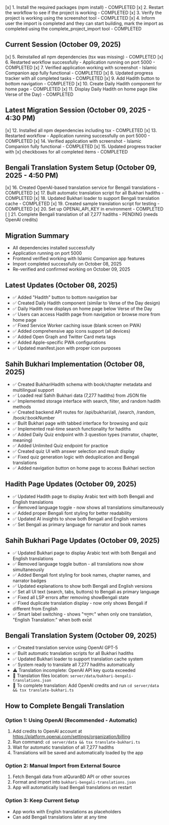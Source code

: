 [x] 1. Install the required packages (npm install) - COMPLETED
[x] 2. Restart the workflow to see if the project is working - COMPLETED
[x] 3. Verify the project is working using the screenshot tool - COMPLETED
[x] 4. Inform user the import is completed and they can start building, mark the import as completed using the complete_project_import tool - COMPLETED

## Current Session (October 09, 2025)
[x] 5. Reinstalled all npm dependencies (tsx was missing) - COMPLETED
[x] 6. Restarted workflow successfully - Application running on port 5000 - COMPLETED
[x] 7. Verified application working with screenshot - Islamic Companion app fully functional - COMPLETED
[x] 8. Updated progress tracker with all completed tasks - COMPLETED
[x] 9. Add Hadith button to bottom navigation - COMPLETED
[x] 10. Create Daily Hadith component for home page - COMPLETED
[x] 11. Display Daily Hadith on home page (like Verse of the Day) - COMPLETED

## Latest Migration Session (October 09, 2025 - 4:30 PM)
[x] 12. Installed all npm dependencies including tsx - COMPLETED
[x] 13. Restarted workflow - Application running successfully on port 5000 - COMPLETED
[x] 14. Verified application with screenshot - Islamic Companion fully functional - COMPLETED
[x] 15. Updated progress tracker with [x] checkboxes for all completed items - COMPLETED

## Bengali Translation System Setup (October 09, 2025 - 4:50 PM)
[x] 16. Created OpenAI-based translation service for Bengali translations - COMPLETED
[x] 17. Built automatic translation script for all Bukhari hadiths - COMPLETED
[x] 18. Updated Bukhari loader to support Bengali translation cache - COMPLETED
[x] 19. Created sample translation script for testing - COMPLETED
[x] 20. Set up OPENAI_API_KEY in environment - COMPLETED
[ ] 21. Complete Bengali translation of all 7,277 hadiths - PENDING (needs OpenAI credits)

## Migration Summary
- All dependencies installed successfully
- Application running on port 5000
- Frontend verified working with Islamic Companion app features
- Import completed successfully on October 08, 2025
- Re-verified and confirmed working on October 09, 2025

## Latest Updates (October 08, 2025)
- ✅ Added "Hadith" button to bottom navigation bar
- ✅ Created Daily Hadith component (similar to Verse of the Day design)
- ✅ Daily Hadith now displays on home page below Verse of the Day
- ✅ Users can access Hadith page from navigation or browse more from home page
- ✅ Fixed Service Worker caching issue (blank screen on PWA)
- ✅ Added comprehensive app icons support (all devices)
- ✅ Added Open Graph and Twitter Card meta tags
- ✅ Added Apple-specific PWA configurations
- ✅ Updated manifest.json with proper icon purposes

## Sahih Bukhari Implementation (October 08, 2025)
- ✅ Created BukhariHadith schema with book/chapter metadata and multilingual support
- ✅ Loaded real Sahih Bukhari data (7,277 hadiths) from JSON file
- ✅ Implemented storage interface with search, filter, and random hadith methods
- ✅ Created backend API routes for /api/bukhari/all, /search, /random, /book/:bookNumber
- ✅ Built Bukhari page with tabbed interface for browsing and quiz
- ✅ Implemented real-time search functionality for hadiths
- ✅ Added Daily Quiz endpoint with 3 question types (narrator, chapter, meaning)
- ✅ Added Unlimited Quiz endpoint for practice
- ✅ Created quiz UI with answer selection and result display
- ✅ Fixed quiz generation logic with deduplication and Bengali translations
- ✅ Added navigation button on home page to access Bukhari section

## Hadith Page Updates (October 09, 2025)
- ✅ Updated Hadith page to display Arabic text with both Bengali and English translations
- ✅ Removed language toggle - now shows all translations simultaneously
- ✅ Added proper Bengali font styling for better readability
- ✅ Updated AI insights to show both Bengali and English versions
- ✅ Set Bengali as primary language for narrator and book names

## Sahih Bukhari Page Updates (October 09, 2025)
- ✅ Updated Bukhari page to display Arabic text with both Bengali and English translations
- ✅ Removed language toggle button - all translations now show simultaneously
- ✅ Added Bengali font styling for book names, chapter names, and narrator badges
- ✅ Updated explanations to show both Bengali and English versions
- ✅ Set all UI text (search, tabs, buttons) to Bengali as primary language
- ✅ Fixed all LSP errors after removing showBengali state
- ✅ Fixed duplicate translation display - now only shows Bengali if different from English
- ✅ Smart label switching - shows "অনুবাদ:" when only one translation, "English Translation:" when both exist

## Bengali Translation System (October 09, 2025)
- ✅ Created translation service using OpenAI GPT-5
- ✅ Built automatic translation scripts for all Bukhari hadiths
- ✅ Updated Bukhari loader to support translation cache system
- ✅ System ready to translate all 7,277 hadiths automatically
- ⚠️ Translation incomplete: OpenAI API key quota exceeded
- 📝 Translation files location: `server/data/bukhari-bengali-translations.json`
- 📝 To complete translation: Add OpenAI credits and run `cd server/data && tsx translate-bukhari.ts`

## How to Complete Bengali Translation
### Option 1: Using OpenAI (Recommended - Automatic)
1. Add credits to OpenAI account at https://platform.openai.com/settings/organization/billing
2. Run command: `cd server/data && tsx translate-bukhari.ts`
3. Wait for automatic translation of all 7,277 hadiths
4. Translations will be saved and automatically loaded by the app

### Option 2: Manual Import from External Source
1. Fetch Bengali data from alQuranBD API or other sources
2. Format and import into `bukhari-bengali-translations.json`
3. App will automatically load Bengali translations on restart

### Option 3: Keep Current Setup
- App works with English translations as placeholders
- Can add Bengali translations later at any time